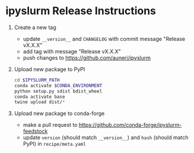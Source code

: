 # ipyslurm Release Instructions

1. Create a new tag
    * update `__version__` and `CHANGELOG` with commit message "Release vX.X.X"
    * add tag with message "Release vX.X.X"
    * push changes to https://github.com/auneri/ipyslurm

2. Upload new package to PyPI

    ```bash
    cd $IPYSLURM_PATH
    conda activate $CONDA_ENVIRONMENT
    python setup.py sdist bdist_wheel
    conda activate base
    twine upload dist/*
    ```

3. Upload new package to conda-forge
    * make a pull request to https://github.com/conda-forge/ipyslurm-feedstock
    * update `version` (should match `__version__`) and `hash` (should match PyPI) in `recipe/meta.yaml`
